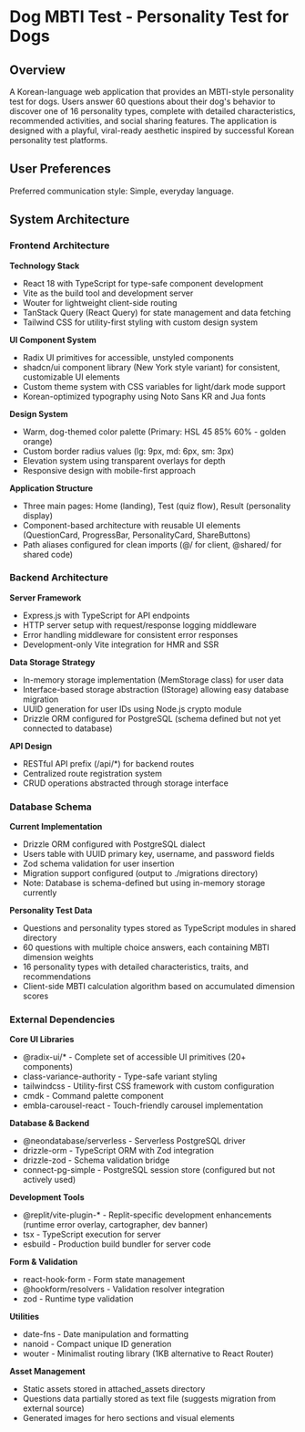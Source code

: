 # Dog MBTI Test - Personality Test for Dogs

## Overview

A Korean-language web application that provides an MBTI-style personality test for dogs. Users answer 60 questions about their dog's behavior to discover one of 16 personality types, complete with detailed characteristics, recommended activities, and social sharing features. The application is designed with a playful, viral-ready aesthetic inspired by successful Korean personality test platforms.

## User Preferences

Preferred communication style: Simple, everyday language.

## System Architecture

### Frontend Architecture

**Technology Stack**
- React 18 with TypeScript for type-safe component development
- Vite as the build tool and development server
- Wouter for lightweight client-side routing
- TanStack Query (React Query) for state management and data fetching
- Tailwind CSS for utility-first styling with custom design system

**UI Component System**
- Radix UI primitives for accessible, unstyled components
- shadcn/ui component library (New York style variant) for consistent, customizable UI elements
- Custom theme system with CSS variables for light/dark mode support
- Korean-optimized typography using Noto Sans KR and Jua fonts

**Design System**
- Warm, dog-themed color palette (Primary: HSL 45 85% 60% - golden orange)
- Custom border radius values (lg: 9px, md: 6px, sm: 3px)
- Elevation system using transparent overlays for depth
- Responsive design with mobile-first approach

**Application Structure**
- Three main pages: Home (landing), Test (quiz flow), Result (personality display)
- Component-based architecture with reusable UI elements (QuestionCard, ProgressBar, PersonalityCard, ShareButtons)
- Path aliases configured for clean imports (@/ for client, @shared/ for shared code)

### Backend Architecture

**Server Framework**
- Express.js with TypeScript for API endpoints
- HTTP server setup with request/response logging middleware
- Error handling middleware for consistent error responses
- Development-only Vite integration for HMR and SSR

**Data Storage Strategy**
- In-memory storage implementation (MemStorage class) for user data
- Interface-based storage abstraction (IStorage) allowing easy database migration
- UUID generation for user IDs using Node.js crypto module
- Drizzle ORM configured for PostgreSQL (schema defined but not yet connected to database)

**API Design**
- RESTful API prefix (/api/*) for backend routes
- Centralized route registration system
- CRUD operations abstracted through storage interface

### Database Schema

**Current Implementation**
- Drizzle ORM configured with PostgreSQL dialect
- Users table with UUID primary key, username, and password fields
- Zod schema validation for user insertion
- Migration support configured (output to ./migrations directory)
- Note: Database is schema-defined but using in-memory storage currently

**Personality Test Data**
- Questions and personality types stored as TypeScript modules in shared directory
- 60 questions with multiple choice answers, each containing MBTI dimension weights
- 16 personality types with detailed characteristics, traits, and recommendations
- Client-side MBTI calculation algorithm based on accumulated dimension scores

### External Dependencies

**Core UI Libraries**
- @radix-ui/* - Complete set of accessible UI primitives (20+ components)
- class-variance-authority - Type-safe variant styling
- tailwindcss - Utility-first CSS framework with custom configuration
- cmdk - Command palette component
- embla-carousel-react - Touch-friendly carousel implementation

**Database & Backend**
- @neondatabase/serverless - Serverless PostgreSQL driver
- drizzle-orm - TypeScript ORM with Zod integration
- drizzle-zod - Schema validation bridge
- connect-pg-simple - PostgreSQL session store (configured but not actively used)

**Development Tools**
- @replit/vite-plugin-* - Replit-specific development enhancements (runtime error overlay, cartographer, dev banner)
- tsx - TypeScript execution for server
- esbuild - Production build bundler for server code

**Form & Validation**
- react-hook-form - Form state management
- @hookform/resolvers - Validation resolver integration
- zod - Runtime type validation

**Utilities**
- date-fns - Date manipulation and formatting
- nanoid - Compact unique ID generation
- wouter - Minimalist routing library (1KB alternative to React Router)

**Asset Management**
- Static assets stored in attached_assets directory
- Questions data partially stored as text file (suggests migration from external source)
- Generated images for hero sections and visual elements